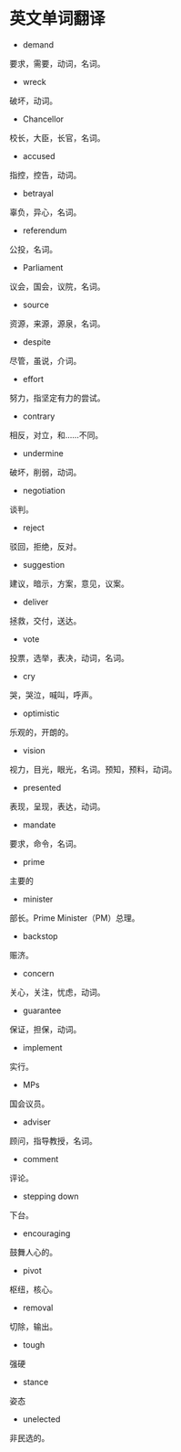 # 英文单词翻译

* demand

要求，需要，动词，名词。

* wreck

破坏，动词。

* Chancellor

校长，大臣，长官，名词。

* accused

指控，控告，动词。

* betrayal

辜负，异心，名词。

* referendum

公投，名词。

* Parliament

议会，国会，议院，名词。

* source

资源，来源，源泉，名词。

* despite

尽管，虽说，介词。

* effort

努力，指坚定有力的尝试。

* contrary

相反，对立，和……不同。

* undermine

破坏，削弱，动词。

* negotiation

谈判。

* reject

驳回，拒绝，反对。

* suggestion

建议，暗示，方案，意见，议案。

* deliver

拯救，交付，送达。

* vote

投票，选举，表决，动词，名词。

* cry

哭，哭泣，喊叫，呼声。

* optimistic

乐观的，开朗的。

* vision

视力，目光，眼光，名词。预知，预料，动词。

* presented

表现，呈现，表达，动词。

* mandate

要求，命令，名词。

* prime

主要的

* minister

部长。Prime Minister（PM）总理。

* backstop

赈济。

* concern

关心，关注，忧虑，动词。

* guarantee

保证，担保，动词。

* implement

实行。

* MPs

国会议员。

* adviser

顾问，指导教授，名词。

* comment

评论。

* stepping down

下台。

* encouraging

鼓舞人心的。

* pivot

枢纽，核心。

* removal

切除，输出。

* tough

强硬

* stance

姿态

* unelected

非民选的。
